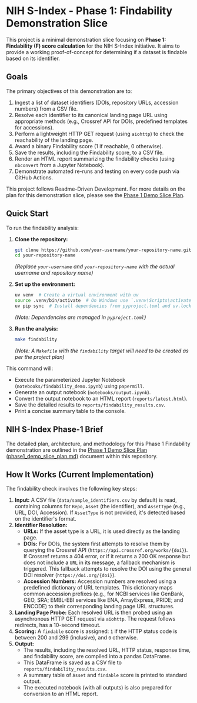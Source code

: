 # NIH S-Index - Phase 1: Findability Demonstration Slice

This project is a minimal demonstration slice focusing on **Phase 1: Findability (F) score calculation** for the NIH S-Index initiative. It aims to provide a working proof-of-concept for determining if a dataset is findable based on its identifier.

## Goals

The primary objectives of this demonstration are to:

1.  Ingest a list of dataset identifiers (DOIs, repository URLs, accession numbers) from a CSV file.
2.  Resolve each identifier to its canonical landing page URL using appropriate methods (e.g., Crossref API for DOIs, predefined templates for accessions).
3.  Perform a lightweight HTTP GET request (using `aiohttp`) to check the reachability of the landing page.
4.  Award a binary Findability score (1 if reachable, 0 otherwise).
5.  Save the results, including the Findability score, to a CSV file.
6.  Render an HTML report summarizing the findability checks (using `nbconvert` from a Jupyter Notebook).
7.  Demonstrate automated re-runs and testing on every code push via GitHub Actions.

This project follows Readme-Driven Development. For more details on the plan for this demonstration slice, please see the [Phase 1 Demo Slice Plan](phase1_demo_slice_plan.md).

## Quick Start

To run the findability analysis:

1.  **Clone the repository:**
    ```bash
    git clone https://github.com/your-username/your-repository-name.git
    cd your-repository-name
    ```
    *(Replace `your-username` and `your-repository-name` with the actual username and repository name)*

2.  **Set up the environment:**
    ```bash
    uv venv  # Create a virtual environment with uv
    source .venv/bin/activate  # On Windows use `.venv\Scripts\activate`
    uv pip sync  # Install dependencies from pyproject.toml and uv.lock
    ```
    *(Note: Dependencies are managed in `pyproject.toml`)*

3.  **Run the analysis:**
    ```bash
    make findability
    ```
    *(Note: A `Makefile` with the `findability` target will need to be created as per the project plan)*

This command will:
*   Execute the parameterized Jupyter Notebook (`notebooks/findability_demo.ipynb`) using `papermill`.
*   Generate an output notebook (`notebooks/output.ipynb`).
*   Convert the output notebook to an HTML report (`reports/latest.html`).
*   Save the detailed results to `reports/findability_results.csv`.
*   Print a concise summary table to the console.

## NIH S-Index Phase-1 Brief

The detailed plan, architecture, and methodology for this Phase 1 Findability demonstration are outlined in the [Phase 1 Demo Slice Plan (phase1_demo_slice_plan.md)](phase1_demo_slice_plan.md) document within this repository. 

## How It Works (Current Implementation)

The findability check involves the following key steps:

1.  **Input:** A CSV file (`data/sample_identifiers.csv` by default) is read, containing columns for `Repo`, `Asset` (the identifier), and `AssetType` (e.g., URL, DOI, Accession). If `AssetType` is not provided, it's detected based on the identifier's format.
2.  **Identifier Resolution:**
    *   **URLs:** If the asset type is a URL, it is used directly as the landing page.
    *   **DOIs:** For DOIs, the system first attempts to resolve them by querying the Crossref API (`https://api.crossref.org/works/{doi}`). If Crossref returns a 404 error, or if it returns a 200 OK response but does not include a `URL` in its message, a fallback mechanism is triggered. This fallback attempts to resolve the DOI using the general DOI resolver (`https://doi.org/{doi}`).
    *   **Accession Numbers:** Accession numbers are resolved using a predefined dictionary of URL templates. This dictionary maps common accession prefixes (e.g., for NCBI services like GenBank, GEO, SRA; EMBL-EBI services like ENA, ArrayExpress, PRIDE; and ENCODE) to their corresponding landing page URL structures.
3.  **Landing Page Probe:** Each resolved URL is then probed using an asynchronous HTTP GET request via `aiohttp`. The request follows redirects, has a 10-second timeout.
4.  **Scoring:** A `findable` score is assigned: `1` if the HTTP status code is between 200 and 299 (inclusive), and `0` otherwise.
5.  **Output:**
    *   The results, including the resolved URL, HTTP status, response time, and findability score, are compiled into a pandas DataFrame.
    *   This DataFrame is saved as a CSV file to `reports/findability_results.csv`.
    *   A summary table of `Asset` and `findable` score is printed to standard output.
    *   The executed notebook (with all outputs) is also prepared for conversion to an HTML report. 